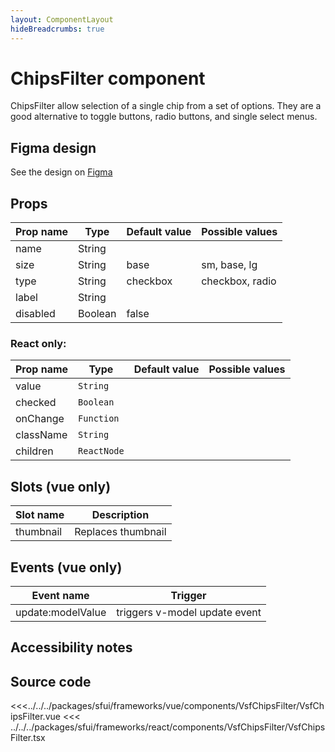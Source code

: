 ```yaml
---
layout: ComponentLayout
hideBreadcrumbs: true
---
```

#  ChipsFilter component

ChipsFilter allow selection of a single chip from a set of options. They are a good alternative to toggle buttons, radio buttons, and single select menus.

## Figma design

See the design on [Figma](https://www.figma.com/file/CWOkbpne0tDpSenT4ZEUTQ/%F0%9F%9B%A0-SFUI-2.0-%7C-Development?node-id=11389%3A23561)

## Props

| Prop name | Type                       | Default value | Possible values                        |
|-----------|----------------------------|---------------|----------------------------------------|
| name      | String                     |               |                          |
| size      | String                     | base          | sm, base, lg                           |
| type      | String                     | checkbox      | checkbox, radio                        |
| label     | String                     |               |                         |
| disabled  | Boolean                    | false         |                         |

### React only:

| Prop name | Type       | Default value | Possible values |
|-----------|------------| ------------- | --------------- |
| value     | `String`   |               |                 |
| checked   | `Boolean`  |               |                 |
| onChange  | `Function` |               |                 |
| className | `String`   |               |                 |
| children  | `ReactNode` |               |                 |

## Slots (vue only)

| Slot name |            Description            |
|-----------| :-------------------------------: |
| thumbnail |  Replaces thumbnail               |

## Events (vue only)

| Event name |            Trigger             |
| ---------- | :----------------------------: |
| update:modelValue | triggers v-model update event  |

## Accessibility notes


## Source code

<<<../../../packages/sfui/frameworks/vue/components/VsfChipsFilter/VsfChipsFilter.vue
<<< ../../../packages/sfui/frameworks/react/components/VsfChipsFilter/VsfChipsFilter.tsx
